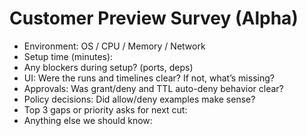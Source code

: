 # Customer Preview Survey (Alpha)

- Environment: OS / CPU / Memory / Network
- Setup time (minutes):
- Any blockers during setup? (ports, deps)
- UI: Were the runs and timelines clear? If not, what’s missing?
- Approvals: Was grant/deny and TTL auto-deny behavior clear?
- Policy decisions: Did allow/deny examples make sense?
- Top 3 gaps or priority asks for next cut:
- Anything else we should know:
